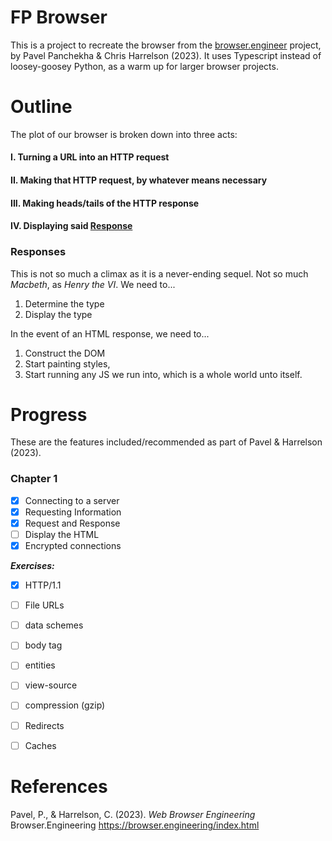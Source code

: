 # FP Browser

This is a project to recreate the browser from the [browser.engineer](http://browser.engineering/) project, by Pavel Panchekha & Chris Harrelson (2023). It uses Typescript instead of loosey-goosey Python, as a warm up for larger browser projects. 

# Outline

The plot of our browser is broken down into three acts:

#### I. Turning a URL into an HTTP request
#### II. Making that HTTP **request**, by whatever means necessary
#### III. Making heads/tails of the HTTP **response**
#### IV. Displaying said [Response](#responses)

### Responses

This is not so much a climax as it is a never-ending sequel. Not so much *Macbeth*, as *Henry the VI*. We need to...

1. Determine the type 
2. Display the type

In the event of an HTML response, we need to...

1. Construct the DOM
2. Start painting styles,
3. Start running any JS we run into, which is a whole world unto itself.

# Progress

These are the features included/recommended as part of Pavel & Harrelson (2023).

### Chapter 1
- [x] Connecting to a server
- [x] Requesting Information
- [x] Request and Response
- [ ] Display the HTML
- [x] Encrypted connections

***Exercises:***

- [x] HTTP/1.1
- [ ] File URLs    
- [ ] data schemes
- [ ] body tag
- [ ] entities
- [ ] view-source
- [ ] compression (gzip)
- [ ] Redirects
- [ ] Caches


# References

Pavel, P., & Harrelson, C. (2023). *Web Browser Engineering* Browser.Engineering https://browser.engineering/index.html 